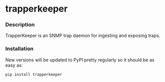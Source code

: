 # trapperkeeper

### Description
TrapperKeeper is an SNMP trap daemon for ingesting and exposing traps.

### Installation

New versions will be updated to PyPI pretty regularly so it should be as easy
as:

```bash
pip install trapperkeeper
```

